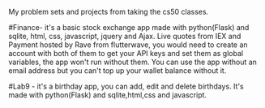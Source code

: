 My problem sets and projects from taking the cs50 classes.

#Finance- it's a basic stock exchange app made with python(Flask) and sqlite, html, css, javascript, jquery and Ajax. Live quotes from IEX and Payment hosted by Rave from flutterwave, you would need to create an account with both of them to get your API keys and set them as global variables, the app won't run without them. You can use the app without an email address but you can't top up your wallet balance without it.

#Lab9 - it's a birthday app, you can add, edit and delete birthdays. It's made with python(Flask) and sqlite,html,css and javascript.
